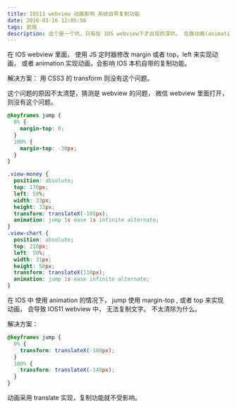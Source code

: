```yaml
---
title: IOS11 webview 动画影响 系统自带复制功能
date: 2018-03-16 12:05:56
tags: 前端
description: 这个是一个坑，只有在 IOS webview下才出现的深坑， 在做动画(animation)的时候， 复制功能居然失效了。 一顿操作后，发现使用 transform 来实现动画，则没有这个问题。
---
```


在 IOS webview 里面， 使用 JS 定时器修改 margin 或者 top，left 来实现动画， 或者 animation 实现动画，会影响 IOS 本机自带的复制功能。

解决方案： 用 CSS3 的 transform 则没有这个问题。

这个问题的原因不太清楚，猜测是 webview 的问题， 微信 webview 里面打开，则没有这个问题。

```css
@keyframes jump {
  0% {
    margin-top: 0;
  }
  100% {
    margin-top: -30px;
  }
}

.view-money {
  position: absolute;
  top: 170px;
  left: 50%;
  width: 33px;
  height: 33px;
  transform: translateX(-105px);
  animation: jump 1s ease 1s infinite alternate;
}
.view-chart {
  position: absolute;
  top: 210px;
  left: 50%;
  width: 31px;
  height: 50px;
  transform: translateX(110px);
  animation: jump 1s ease infinite alternate;
}
```

在 IOS 中 使用 animation 的情况下， jump 使用 margin-top , 或者 top 来实现动画， 会导致 IOS11 webview 中， 无法复制文字。 不太清除为什么。

解决方案：

```css
@keyframes jump {
  0% {
    transform: translateX(-100px);
  }
  100% {
    transform: translateX(-140px);
  }
}
```

动画采用 translate 实现，复制功能就不受影响。
